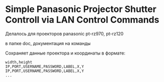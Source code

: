 # Simple Panasonic Projector Shutter Controll via LAN Control Commands

Делалось для проекторов panasonic pt-rz970, pt-rz120


в папке doc, документация на команды


Сохраняет данные проектора и координаты в формате:
```
width,height
IP,PORT,USERNAME,PASSWORD,LABEL,X,Y
IP,PORT,USERNAME,PASSWORD,LABEL,X,Y
...
```
